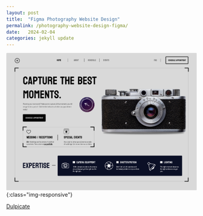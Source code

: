 ```yaml
---
layout: post
title:  "Figma Photography Website Design"
permalink: /photography-website-design-figma/
date:   2024-02-04
categories: jekyll update
---
```


![image-title-here](/assets\img\photography-website-design.png){:class="img-responsive"}

<a class="button" href="https://www.figma.com/community/file/1334398057374604365/photographer-website-design">Dulpicate</a>